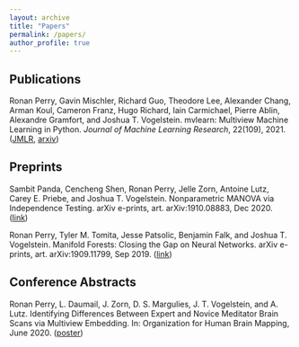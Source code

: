 ```yaml
---
layout: archive
title: "Papers"
permalink: /papers/
author_profile: true
---
```


## Publications

Ronan Perry, Gavin Mischler, Richard Guo, Theodore Lee, Alexander Chang, Arman Koul, Cameron Franz, Hugo Richard, Iain Carmichael, Pierre Ablin, Alexandre Gramfort, and Joshua T. Vogelstein. mvlearn: Multiview Machine Learning in Python. *Journal of Machine Learning Research*, 22(109), 2021. ([JMLR](https://jmlr.org/papers/v22/20-1370.bib), [arxiv](https://arxiv.org/abs/2005.11890))


## Preprints

Sambit Panda, Cencheng Shen, Ronan Perry, Jelle Zorn, Antoine Lutz, Carey E. Priebe, and Joshua T. Vogelstein. Nonparametric MANOVA via Independence Testing. arXiv e-prints, art. arXiv:1910.08883, Dec 2020. ([link](https://arxiv.org/abs/1910.08883))

Ronan Perry, Tyler M. Tomita, Jesse Patsolic, Benjamin Falk, and Joshua T. Vogelstein. Manifold Forests: Closing the Gap on Neural Networks. arXiv e-prints, art. arXiv:1909.11799, Sep 2019. ([link](https://arxiv.org/abs/1909.11799))

## Conference Abstracts
Ronan Perry, L. Daumail, J. Zorn, D. S. Margulies, J. T. Vogelstein, and A. Lutz. Identifying Differences Between
Expert and Novice Meditator Brain Scans via Multiview Embedding. In: Organization for Human Brain Mapping, June 2020. ([poster](../files/ohbm2020_poster_rperry.pdf))
